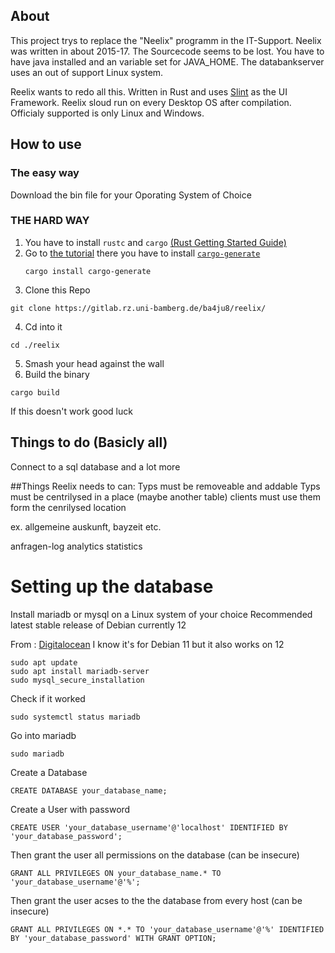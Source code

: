 ## About
This project trys to replace the "Neelix" programm in the IT-Support. 
Neelix was written in about 2015-17. The Sourcecode seems to be lost.
You have to have java installed and an variable set for JAVA_HOME.
The databankserver uses an out of support Linux system.

Reelix wants to redo all this. Written in Rust and uses [Slint](https://slint.dev/) as the UI Framework. Reelix sloud run on every Desktop OS after compilation. Officialy supported is only Linux and Windows.

## How to use

### The easy way 
Download the bin file for your Oporating System of Choice

### THE HARD WAY
1. You have to install  ```rustc``` and ```cargo``` [(Rust Getting Started Guide)](https://www.rust-lang.org/learn/get-started)
2. Go to [the tutorial](https://releases.slint.dev/1.5.1/docs/tutorial/rust/introduction)
there you have to install [`cargo-generate`](https://github.com/cargo-generate/cargo-generate)
    ```
    cargo install cargo-generate
    ```
3.   Clone this Repo

    git clone https://gitlab.rz.uni-bamberg.de/ba4ju8/reelix/
 
4. Cd into it    
```
cd ./reelix
 ```
5. Smash your head against the wall
6. Build the binary
```
cargo build
```


If this doesn't work good luck 

## Things to do (Basicly all)


Connect to a sql database
and a lot more


##Things Reelix needs to can:
Typs must be removeable and addable
Typs must be centrilysed in a place (maybe another table)
clients must use them form the cenrilysed location

ex. allgemeine auskunft, bayzeit etc.


anfragen-log
analytics
statistics



# Setting up the database
Install mariadb or mysql on a Linux system of your choice
Recommended  latest stable release of Debian currently 12

From : [Digitalocean](https://www.digitalocean.com/community/tutorials/how-to-install-mariadb-on-debian-11)
I know it's for Debian 11 but it also works on 12

```
sudo apt update
sudo apt install mariadb-server
sudo mysql_secure_installation
```

Check if it worked
```
sudo systemctl status mariadb
```

Go into mariadb
```
sudo mariadb
```

Create a Database
```
CREATE DATABASE your_database_name;
```

Create a User with password
```
CREATE USER 'your_database_username'@'localhost' IDENTIFIED BY 'your_database_password';
```

Then grant the user all permissions on the database (can be insecure)
```
GRANT ALL PRIVILEGES ON your_database_name.* TO 'your_database_username'@'%';
```

Then grant the user acses to the the database from every host (can be insecure)
```
GRANT ALL PRIVILEGES ON *.* TO 'your_database_username'@'%' IDENTIFIED BY 'your_database_password' WITH GRANT OPTION;
```